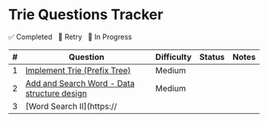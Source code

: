 # Trie Questions Tracker

✅ Completed &nbsp; 🔄 Retry &nbsp; 🚧 In Progress

| #  | Question                                                                                  | Difficulty | Status   | Notes                                  |
|----|-------------------------------------------------------------------------------------------|------------|----------|----------------------------------------|
| 1  | [Implement Trie (Prefix Tree)](https://leetcode.com/problems/implement-trie-prefix-tree/) | Medium     |        |                                        |
| 2  | [Add and Search Word - Data structure design](https://leetcode.com/problems/add-and-search-word-data-structure-design/) | Medium |        |                                        |
| 3  | [Word Search II](https://
